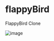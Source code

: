 # flappyBird
 FlappyBird Clone
   
 ![image](https://github.com/xcq970109/flappyBird/blob/master/gif/hard.gif)
